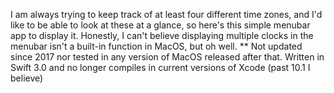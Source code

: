 I am always trying to keep track of at least four different time zones, and I'd like to be able to look at these at a glance, so here's this simple menubar app to display it. Honestly, I can't believe displaying multiple clocks in the menubar isn't a built-in function in MacOS, but oh well. 
** Not updated since 2017 nor tested in any version of MacOS released after that. Written in Swift 3.0 and no longer compiles in current versions of Xcode (past 10.1 I believe)
